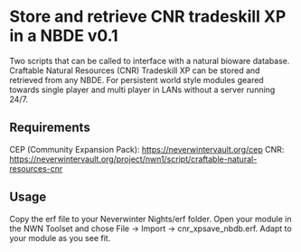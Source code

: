 Store and retrieve CNR tradeskill XP in a NBDE
v0.1
======================

Two scripts that can be called to interface with a natural bioware database. Craftable Natural Resources (CNR) Tradeskill XP can be stored and retrieved from any NBDE. For persistent world style modules geared towards single player and multi player in LANs without a server running 24/7.

Requirements
-------------

CEP (Community Expansion Pack): https://neverwintervault.org/cep
CNR: https://neverwintervault.org/project/nwn1/script/craftable-natural-resources-cnr

Usage
------

Copy the erf file to your Neverwinter Nights/erf folder. Open your module in the NWN Toolset and chose File -> Import -> cnr_xpsave_nbdb.erf. Adapt to your module as you see fit.
